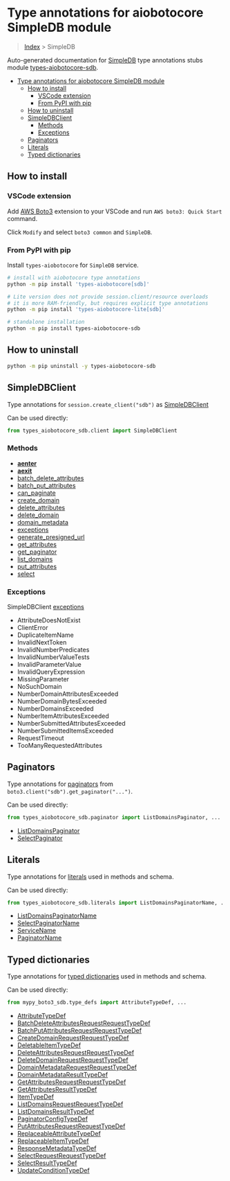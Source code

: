 <a id="type-annotations-for-aiobotocore-simpledb-module"></a>

# Type annotations for aiobotocore SimpleDB module

> [Index](..) > SimpleDB

Auto-generated documentation for
[SimpleDB](https://boto3.amazonaws.com/v1/documentation/api/latest/reference/services/sdb.html#SimpleDB)
type annotations stubs module
[types-aiobotocore-sdb](https://pypi.org/project/types-aiobotocore-sdb/).

- [Type annotations for aiobotocore SimpleDB module](#type-annotations-for-aiobotocore-simpledb-module)
  - [How to install](#how-to-install)
    - [VSCode extension](#vscode-extension)
    - [From PyPI with pip](#from-pypi-with-pip)
  - [How to uninstall](#how-to-uninstall)
  - [SimpleDBClient](#simpledbclient)
    - [Methods](#methods)
    - [Exceptions](#exceptions)
  - [Paginators](#paginators)
  - [Literals](#literals)
  - [Typed dictionaries](#typed-dictionaries)

<a id="how-to-install"></a>

## How to install

<a id="vscode-extension"></a>

### VSCode extension

Add
[AWS Boto3](https://marketplace.visualstudio.com/items?itemName=Boto3typed.boto3-ide)
extension to your VSCode and run `AWS boto3: Quick Start` command.

Click `Modify` and select `boto3 common` and `SimpleDB`.

<a id="from-pypi-with-pip"></a>

### From PyPI with pip

Install `types-aiobotocore` for `SimpleDB` service.

```bash
# install with aiobotocore type annotations
python -m pip install 'types-aiobotocore[sdb]'

# Lite version does not provide session.client/resource overloads
# it is more RAM-friendly, but requires explicit type annotations
python -m pip install 'types-aiobotocore-lite[sdb]'

# standalone installation
python -m pip install types-aiobotocore-sdb
```

<a id="how-to-uninstall"></a>

## How to uninstall

```bash
python -m pip uninstall -y types-aiobotocore-sdb
```

<a id="simpledbclient"></a>

## SimpleDBClient

Type annotations for `session.create_client("sdb")` as
[SimpleDBClient](./client.md)

Can be used directly:

```python
from types_aiobotocore_sdb.client import SimpleDBClient
```

<a id="methods"></a>

### Methods

- [__aenter__](./client.md#__aenter__)
- [__aexit__](./client.md#__aexit__)
- [batch_delete_attributes](./client.md#batch_delete_attributes)
- [batch_put_attributes](./client.md#batch_put_attributes)
- [can_paginate](./client.md#can_paginate)
- [create_domain](./client.md#create_domain)
- [delete_attributes](./client.md#delete_attributes)
- [delete_domain](./client.md#delete_domain)
- [domain_metadata](./client.md#domain_metadata)
- [exceptions](./client.md#exceptions)
- [generate_presigned_url](./client.md#generate_presigned_url)
- [get_attributes](./client.md#get_attributes)
- [get_paginator](./client.md#get_paginator)
- [list_domains](./client.md#list_domains)
- [put_attributes](./client.md#put_attributes)
- [select](./client.md#select)

<a id="exceptions"></a>

### Exceptions

SimpleDBClient [exceptions](./client.md#exceptions)

- AttributeDoesNotExist
- ClientError
- DuplicateItemName
- InvalidNextToken
- InvalidNumberPredicates
- InvalidNumberValueTests
- InvalidParameterValue
- InvalidQueryExpression
- MissingParameter
- NoSuchDomain
- NumberDomainAttributesExceeded
- NumberDomainBytesExceeded
- NumberDomainsExceeded
- NumberItemAttributesExceeded
- NumberSubmittedAttributesExceeded
- NumberSubmittedItemsExceeded
- RequestTimeout
- TooManyRequestedAttributes

<a id="paginators"></a>

## Paginators

Type annotations for [paginators](./paginators.md) from
`boto3.client("sdb").get_paginator("...")`.

Can be used directly:

```python
from types_aiobotocore_sdb.paginator import ListDomainsPaginator, ...
```

- [ListDomainsPaginator](./paginators.md#listdomainspaginator)
- [SelectPaginator](./paginators.md#selectpaginator)

<a id="literals"></a>

## Literals

Type annotations for [literals](./literals.md) used in methods and schema.

Can be used directly:

```python
from types_aiobotocore_sdb.literals import ListDomainsPaginatorName, ...
```

- [ListDomainsPaginatorName](./literals.md#listdomainspaginatorname)
- [SelectPaginatorName](./literals.md#selectpaginatorname)
- [ServiceName](./literals.md#servicename)
- [PaginatorName](./literals.md#paginatorname)

<a id="typed-dictionaries"></a>

## Typed dictionaries

Type annotations for [typed dictionaries](./type_defs.md) used in methods and
schema.

Can be used directly:

```python
from mypy_boto3_sdb.type_defs import AttributeTypeDef, ...
```

- [AttributeTypeDef](./type_defs.md#attributetypedef)
- [BatchDeleteAttributesRequestRequestTypeDef](./type_defs.md#batchdeleteattributesrequestrequesttypedef)
- [BatchPutAttributesRequestRequestTypeDef](./type_defs.md#batchputattributesrequestrequesttypedef)
- [CreateDomainRequestRequestTypeDef](./type_defs.md#createdomainrequestrequesttypedef)
- [DeletableItemTypeDef](./type_defs.md#deletableitemtypedef)
- [DeleteAttributesRequestRequestTypeDef](./type_defs.md#deleteattributesrequestrequesttypedef)
- [DeleteDomainRequestRequestTypeDef](./type_defs.md#deletedomainrequestrequesttypedef)
- [DomainMetadataRequestRequestTypeDef](./type_defs.md#domainmetadatarequestrequesttypedef)
- [DomainMetadataResultTypeDef](./type_defs.md#domainmetadataresulttypedef)
- [GetAttributesRequestRequestTypeDef](./type_defs.md#getattributesrequestrequesttypedef)
- [GetAttributesResultTypeDef](./type_defs.md#getattributesresulttypedef)
- [ItemTypeDef](./type_defs.md#itemtypedef)
- [ListDomainsRequestRequestTypeDef](./type_defs.md#listdomainsrequestrequesttypedef)
- [ListDomainsResultTypeDef](./type_defs.md#listdomainsresulttypedef)
- [PaginatorConfigTypeDef](./type_defs.md#paginatorconfigtypedef)
- [PutAttributesRequestRequestTypeDef](./type_defs.md#putattributesrequestrequesttypedef)
- [ReplaceableAttributeTypeDef](./type_defs.md#replaceableattributetypedef)
- [ReplaceableItemTypeDef](./type_defs.md#replaceableitemtypedef)
- [ResponseMetadataTypeDef](./type_defs.md#responsemetadatatypedef)
- [SelectRequestRequestTypeDef](./type_defs.md#selectrequestrequesttypedef)
- [SelectResultTypeDef](./type_defs.md#selectresulttypedef)
- [UpdateConditionTypeDef](./type_defs.md#updateconditiontypedef)
